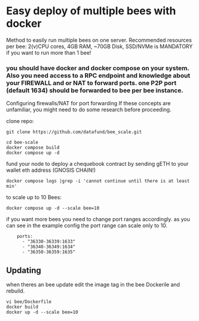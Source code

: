 # Easy deploy of multiple bees with docker

Method to easily run multiple bees on one server.
Recommended resources per bee:
2(v)CPU cores, 4GB RAM, ~70GB Disk,
SSD/NVMe is MANDATORY if you want to run more than 1 bee!


### you should have docker and docker compose on your system. Also you need access to a RPC endpoint and knowledge about your FIREWALL and or NAT to forward ports. one P2P port (default 1634) should be forwarded to bee per bee instance. 
Configuring firewalls/NAT for port forwarding If these concepts are unfamiliar, you might need to do some research before proceeding.

clone repo:
```
git clone https://github.com/datafund/bee_scale.git
```

```
cd bee-scale
docker compose build
docker compose up -d
```

fund your node to deploy a chequebook contract by sending gETH to your wallet eth address (GNOSIS CHAIN!)
```
docker compose logs |grep -i 'cannot continue until there is at least min'
```

to scale up to 10 Bees:
```
docker compose up -d --scale bee=10
```

if you want more bees you need to change port ranges accordingly. as you can see in the example config the port range can scale only to 10.
```
    ports:
      - "36330-36339:1633"
      - "36340-36349:1634"
      - "36350-36359:1635"
```

## Updating

when theres an bee update edit the image tag in the bee Dockerile and rebuild.
```
vi bee/Dockerfile
docker build
docker up -d --scale bee=10
```

